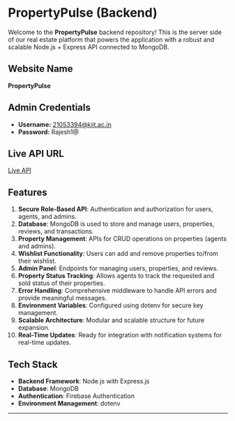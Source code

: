 # PropertyPulse (Backend)

Welcome to the **PropertyPulse** backend repository! This is the server side of our real estate platform that powers the application with a robust and scalable Node.js + Express API connected to MongoDB.

## **Website Name**
**PropertyPulse**

## **Admin Credentials**
- **Username:** 21053394@kiit.ac.in 
- **Password:** Rajesh1@

## **Live API URL**
[Live API](https://real-estate-platform-653cf.web.app/)

## **Features**
1. **Secure Role-Based API**: Authentication and authorization for users, agents, and admins.
2. **Database**: MongoDB is used to store and manage users, properties, reviews, and transactions.
3. **Property Management**: APIs for CRUD operations on properties (agents and admins).
4. **Wishlist Functionality**: Users can add and remove properties to/from their wishlist.
5. **Admin Panel**: Endpoints for managing users, properties, and reviews.
6. **Property Status Tracking**: Allows agents to track the requested and sold status of their properties.
7. **Error Handling**: Comprehensive middleware to handle API errors and provide meaningful messages.
8. **Environment Variables**: Configured using dotenv for secure key management.
9. **Scalable Architecture**: Modular and scalable structure for future expansion.
10. **Real-Time Updates**: Ready for integration with notification systems for real-time updates.

## **Tech Stack**
- **Backend Framework**: Node.js with Express.js
- **Database**: MongoDB
- **Authentication**: Firebase Authentication
- **Environment Management**: dotenv

---

